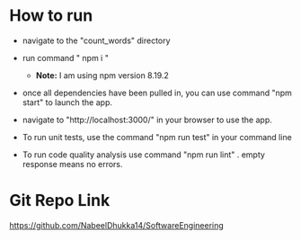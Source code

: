 # How to run

- navigate to the "count_words" directory
- run command " npm i " 
    - <b>Note:</b> I am using npm version 8.19.2

- once all dependencies have been pulled in, you can use command "npm start" to launch the app. 

- navigate to "http://localhost:3000/" in your browser to use the app. 

- To run unit tests, use the command "npm run test" in your command line 

- To run code quality analysis use command "npm run lint" . empty response means no errors. 

# Git Repo Link
https://github.com/NabeelDhukka14/SoftwareEngineering